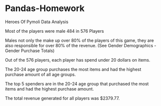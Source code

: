 # Pandas-Homework
Heroes Of Pymoli Data Analysis

Most of the players were male 484 in 576 Players

Males not only the make up over 80% of the players of this game, they are also responsible for over 80% of the revenue. (See Gender Demographics - Gender Purchase Totals)

Out of the 576 players, each player has spend under 20 dollars on items.

The 20-24 age group purchases the most items and had the highest purchase amount of all age groups.

The top 5 spenders are in the 20-24 age group that purchased the most items and had the highest purchase amount.

The total revenue generated for all players was $2379.77.
